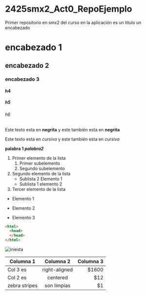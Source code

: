 # 2425smx2_Act0_RepoEjemplo
Primer repositorio en smx2 del curso en la aplicación
es un titulo un encabezado
# encabezado 1
## encabezado 2
### encabezado 3
#### h4
##### h5
###### h6

Este texto esta en **negrita** y este también esta en __negrita__

Este texto esta en *cursiva* y este también esta en _cursiva_

**palabra 1 _palabra2_**

1. Primer elemento de la lista
	1. Primer subelemento
	2. Segundo subelemento
2. Segundo elemento de la lista
	* Sublista 2 Elemento 1
	* Sublista 1 elemento 2
3. Tercer elemento de la lista

* Elemento 1
- Elemento 2
+ Elemento 3

```html
<html>
  <head>
  </head>
</html>
``` 

![iniesta](https://https://github.com/MARTIPIDEMUNT/2425smx2_Act0_RepoEjemplo/blob/main/iniesta.jpeg "iniesta futbol")

|Columna 1 |Columna 2 | Columna 3 |
|--------------------|:---------------------:|------------------:|
|Col 3 es |right-aligned|$1600|
|Col 2 es |centered|$12|
|zebra stripes |son limpias|$1|